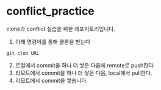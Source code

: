 # conflict_practice
clone과 conflict 실습을 위한 레포지토리입니다.

1. 아래 명령어를 통해 클론을 받는다
```baxh
git clon URL
```
2. 로컬에서 commit을 하나 더 쌓은 다음에 remote로 push한다.
3. 리모트에서 commit을 하나 더 쌓은 다음, local에서 pull한다.
4. 리모트에서 commit을 쌓습니다.